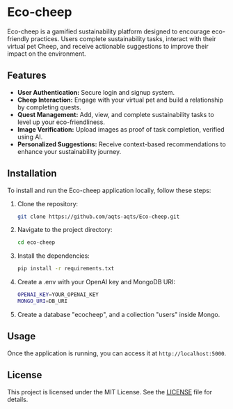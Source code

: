 # Eco-cheep

Eco-cheep is a gamified sustainability platform designed to encourage eco-friendly practices. Users complete sustainability tasks, interact with their virtual pet Cheep, and receive actionable suggestions to improve their impact on the environment.

## Features

- **User Authentication:** Secure login and signup system.
- **Cheep Interaction:** Engage with your virtual pet and build a relationship by completing quests.
- **Quest Management:** Add, view, and complete sustainability tasks to level up your eco-friendliness.
- **Image Verification:** Upload images as proof of task completion, verified using AI.
- **Personalized Suggestions:** Receive context-based recommendations to enhance your sustainability journey.

## Installation

To install and run the Eco-cheep application locally, follow these steps:

1. Clone the repository:
    ```bash
    git clone https://github.com/aqts-aqts/Eco-cheep.git
    ```
2. Navigate to the project directory:
    ```bash
    cd eco-cheep
    ```
3. Install the dependencies:
    ```bash
    pip install -r requirements.txt
    ```
4. Create a .env with your OpenAI key and MongoDB URI:
    ```bash
    OPENAI_KEY=YOUR_OPENAI_KEY
    MONGO_URI=DB_URI
    ```
5. Create a database "ecocheep", and a collection "users" inside Mongo.

## Usage

Once the application is running, you can access it at `http://localhost:5000`.

## License

This project is licensed under the MIT License. See the [LICENSE](LICENSE) file for details.